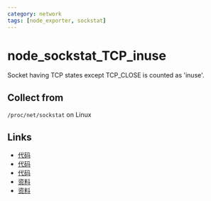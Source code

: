 ```yaml
---
category: network
tags: [node_exporter, sockstat]
---
```

#  node_sockstat_TCP_inuse

Socket having TCP states except TCP_CLOSE is counted as 'inuse'.

## Collect from

`/proc/net/sockstat` on Linux

## Links

- [代码](https://github.com/prometheus/node_exporter/blob/master/collector/sockstat_linux.go#L168)
- [代码](https://github.com/prometheus/procfs/blob/master/net_sockstat.go#L62)
- [代码](https://github.com/torvalds/linux/blob/master/net/ipv4/proc.c#L60)
- [资料](https://blog.csdn.net/ffzhihua/article/details/87257228)
- [资料](https://stackoverflow.com/questions/55405727/in-proc-sockstat-which-tcp-states-count-as-inuse-and-which-count-as-alloc)
